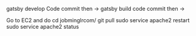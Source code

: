 gatsby develop
Code commit then -> 
gatsby build
code commit then ->

Go to EC2 and do 
cd jobminglrcom/
git pull
sudo service apache2 restart
sudo service apache2 status 
